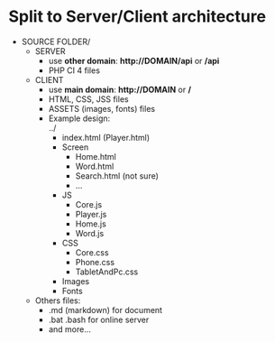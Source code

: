 # Split to Server/Client architecture
- SOURCE FOLDER/
    - SERVER
        - use **other domain**: **http://DOMAIN/api** or **/api**
        - PHP CI 4 files
    - CLIENT    
        - use **main domain**: **http://DOMAIN** or **/**
        - HTML, CSS, JSS files
        - ASSETS (images, fonts)  files        
        - Example design:<br>
          ../
            - index.html (Player.html)
            - Screen
                - Home.html
                - Word.html
                - Search.html (not sure)
                - ...
            - JS
                - Core.js
                - Player.js
                - Home.js
                - Word.js
            - CSS
                - Core.css
                - Phone.css
                - TabletAndPc.css
            - Images
            - Fonts
    - Others files:
        - .md (markdown) for document
        - .bat .bash for online server
        - and more...

